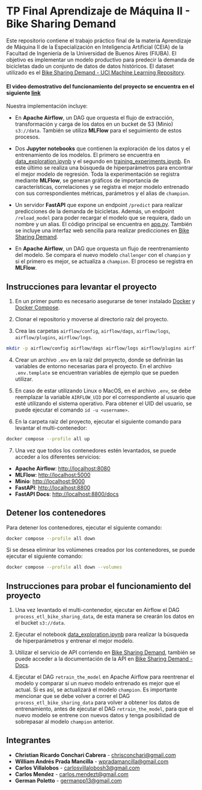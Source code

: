 # TP Final Aprendizaje de Máquina II - Bike Sharing Demand

Este repositorio contiene el trabajo práctico final de la materia Aprendizaje de Máquina II de la Especialización en Inteligencia Artificial (CEIA) de la Facultad de Ingeniería de la Universidad de Buenos Aires (FIUBA). El objetivo es implementar un modelo productivo para predecir la demanda de bicicletas dado un conjunto de datos de datos históricos. El dataset utilizado es el [Bike Sharing Demand - UCI Machine Learning Repository](https://archive.ics.uci.edu/ml/datasets/Bike+Sharing+Dataset).

#### El video demostrativo del funcionamiento del proyecto se encuentra en el siguiente [link](https://youtu.be/mq8LHZM73UM?si=BUXOC1NrGS7a6jWh)

Nuestra implementación incluye:

- En **Apache Airflow**, un DAG que orquesta el flujo de extracción, transformación y carga de los datos en un bucket de S3 (Minio) `s3://data`. También se utiliza **MLFlow** para el seguimiento de estos procesos.

- Dos **Jupyter notebooks** que contienen la exploración de los datos y el entrenamiento de los modelos. El primero se encuentra en [data_exploration.ipynb](notebooks/data_exploration.ipynb) y el segundo en [training_experiments.ipynb](notebooks/training_experiments.ipynb). En este último se realiza una búsqueda de hiperparámetros para encontrar el mejor modelo de regresión. Toda la experimentación se registra mediante **MLFlow**, se generan gráficos de importancia de características, correlaciones y se registra el mejor modelo entrenado con sus correspondientes métricas, parámetros y el alias de `champion`.

- Un servidor **FastAPI** que expone un endpoint `/predict` para realizar predicciones de la demanda de bicicletas. Además, un endpoint `/reload_model` para poder recargar el modelo que se requiera, dado un nombre y un alias. El código principal se encuentra en [app.py](dockerfiles/fastapi/app.py). También se incluye una interfaz web sencilla para realizar predicciones en [Bike Sharing Demand](http://localhost:8800).

- En **Apache Airflow**, un DAG que orquesta un flujo de reentrenamiento del modelo. Se compara el nuevo modelo `challenger` con el `champion` y si el primero es mejor, se actualiza a `champion`. El proceso se registra en **MLFlow**.

## Instrucciones para levantar el proyecto
1. En un primer punto es necesario asegurarse de tener instalado [Docker](https://docs.docker.com/get-docker/) y [Docker Compose](https://docs.docker.com/compose/install/). 

2. Clonar el repositorio y moverse al directorio raíz del proyecto.

3. Crea las carpetas `airflow/config`, `airflow/dags`, `airflow/logs`, `airflow/plugins`, `airflow/logs`.
```bash
mkdir -p airflow/config airflow/dags airflow/logs airflow/plugins airflow/logs
```

4. Crear un archivo `.env` en la raíz del proyecto, donde se definirán las variables de entorno necesarias para el proyecto. En el archivo `.env.template` se encuentran variables de ejemplo que se pueden utilizar.

5. En caso de estar utilizando Linux o MacOS, en el archivo `.env`, se debe reemplazar la variable `AIRFLOW_UID` por el correspondiente al usuario que esté utilizando el sistema operativo. Para obtener el UID del usuario, se puede ejecutar el comando `id -u <username>`. 

6. En la carpeta raíz del proyecto, ejecutar el siguiente comando para levantar el multi-contenedor:
```bash
docker compose --profile all up
```

7. Una vez que todos los contenedores estén levantados, se puede acceder a los diferentes servicios:
- **Apache Airflow**: [http://localhost:8080](http://localhost:8080)
- **MLFlow**: [http://localhost:5000](http://localhost:5000)
- **Minio**: [http://localhost:9000](http://localhost:9001)
- **FastAPI**: [http://localhost:8800](http://localhost:8800)
- **FastAPI Docs**: [http://localhost:8800/docs](http://localhost:8800/docs)

## Detener los contenedores

Para detener los contenedores, ejecutar el siguiente comando:
```bash
docker compose --profile all down
```

Si se desea eliminar los volúmenes creados por los contenedores, se puede ejecutar el siguiente comando:
```bash
docker compose --profile all down --volumes
```

## Instrucciones para probar el funcionamiento del proyecto

1. Una vez levantado el multi-contenedor, ejecutar en Airflow el DAG `process_etl_bike_sharing_data`, de esta manera se crearán los datos en el bucket `s3://data`.

2. Ejecutar el notebook [data_exploration.ipynb](notebooks/data_exploration.ipynb) para realizar la búsqueda de 
hiperparámetros y entrenar el mejor modelo.

3. Utilizar el servicio de API corriendo en [Bike Sharing Demand](http://localhost:8800), también se puede acceder a la documentación de la API en [Bike Sharing Demand - Docs](http://localhost:8800/docs).

4. Ejecutar el DAG `retrain_the_model` en Apache Airflow para reentrenar el modelo y comparar si un nuevo modelo entrenado es mejor que el actual. Si es así, se actualizará el modelo `champion`. Es importante mencionar que se debe volver a correr el DAG `process_etl_bike_sharing_data` para volver a obtener los datos de entrenamiento, antes de ejecutar el DAG `retrain_the_model`, para que el nuevo modelo se entrene con nuevos datos y tenga posibilidad de sobrepasar al modelo `champion` anterior.

## Integrantes
- **Christian Ricardo Conchari Cabrera** - chrisconchari@gmail.com
- **William Andrés Prada Mancilla** - wpradamancilla@gmail.com
- **Carlos Villalobos** - carlosvillalobosh3@gmail.com
- **Carlos Mendez** - carlos.mendezt@gmail.com
- **German Poletto** - germanpp13@gmail.com
